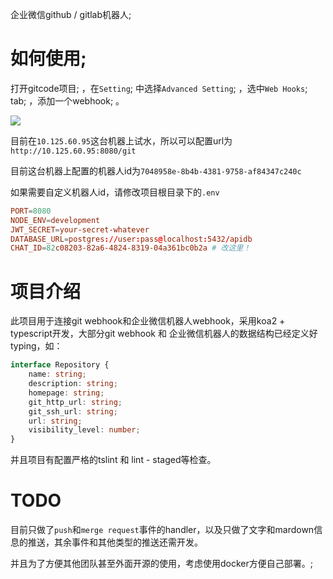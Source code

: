 企业微信github / gitlab机器人;

# 如何使用;

打开gitcode项目; ，在`Setting`; 中选择`Advanced Setting`; ，选中`Web Hooks`; tab; ，添加一个webhook; 。

![](https://tuchuang-1251767583.cos.ap-guangzhou.myqcloud.com/%E4%BC%81%E4%B8%9A%E5%BE%AE%E4%BF%A1%E6%88%AA%E5%9B%BE_8329e5fe-4d4e-4566-9571-f7891bf2daf0.png?q-sign-algorithm=sha1&q-ak=AKID3YCCXEKbGk6HXgtTPRJ1w23hRFvg3Ocz&q-sign-time=1548939583;1548940483&q-key-time=1548939583;1548940483&q-header-list=&q-url-param-list=&q-signature=735153e52db7a24171672d028cc174a5df07f563)

目前在`10.125.60.95`这台机器上试水，所以可以配置url为`http://10.125.60.95:8080/git`

目前这台机器上配置的机器人id为`7048958e-8b4b-4381-9758-af84347c240c`

如果需要自定义机器人id，请修改项目根目录下的`.env`

```conf
PORT=8080
NODE_ENV=development
JWT_SECRET=your-secret-whatever
DATABASE_URL=postgres://user:pass@localhost:5432/apidb
CHAT_ID=82c08203-82a6-4824-8319-04a361bc0b2a # 改这里！
```
# 项目介绍

此项目用于连接git webhook和企业微信机器人webhook，采用koa2 + typescript开发，大部分git webhook 和 企业微信机器人的数据结构已经定义好typing，如：

```typescript
interface Repository {
    name: string;
    description: string;
    homepage: string;
    git_http_url: string;
    git_ssh_url: string;
    url: string;
    visibility_level: number;
}
```

并且项目有配置严格的tslint 和 lint - staged等检查。

# TODO

目前只做了`push`和`merge request`事件的handler，以及只做了文字和mardown信息的推送，其余事件和其他类型的推送还需开发。

并且为了方便其他团队甚至外面开源的使用，考虑使用docker方便自己部署。;
